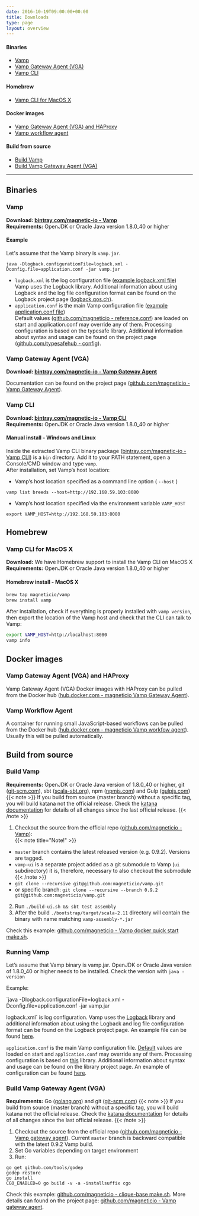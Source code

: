 ```yaml
---
date: 2016-10-19T09:00:00+00:00
title: Downloads
type: page
layout: overview
---
```


#### Binaries
* [Vamp](/downloads/#vamp)
* [Vamp Gateway Agent (VGA)](/downloads/#vamp-gateway-agent-vga)
* [Vamp CLI](/downloads/#vamp-cli)

#### Homebrew
* [Vamp CLI for MacOS X](/downloads/#vamp-cli-for-macos-x)

#### Docker images
* [Vamp Gateway Agent (VGA) and HAProxy](/downloads/#vamp-gateway-agent-vga-and-haproxy)
* [Vamp workflow agent](/downloads/#vamp-workflow-agent)

#### Build from source
* [Build Vamp](/downloads/#build-vamp)
* [Build Vamp Gateway Agent (VGA)](/downloads/#build-vamp-gateway-agent-vga)

-----------

## Binaries

### Vamp
**Download: [bintray.com/magnetic-io - Vamp](https://bintray.com/magnetic-io/downloads/vamp/view)**  
**Requirements:** OpenJDK or Oracle Java version 1.8.0_40 or higher

#### Example
Let's assume that the Vamp binary is `vamp.jar`.
```
java -Dlogback.configurationFile=logback.xml -Dconfig.file=application.conf -jar vamp.jar
```

* `logback.xml` is the log configuration file ([example logback.xml file](https://github.com/magneticio/vamp-docker-images/blob/master/quick-start/logback.xml))  
Vamp uses the Logback library. Additional information about using Logback and the log file configuration format can be found on the Logback project page ([logback.qos.ch](http://logback.qos.ch/)).
* `application.conf` is the main Vamp configuration file ([example application.conf file](https://github.com/magneticio/vamp-docker-images/blob/master/quick-start/application.conf))  
Default values ([github.com/magneticio - reference.conf](https://github.com/magneticio/vamp/blob/master/bootstrap/src/main/resources/reference.conf)) are loaded on start and application.conf may override any of them.
Processing configuration is based on the typesafe library. Additional information about syntax and usage can be found on the project page ([github.com/typesafehub - config](https://github.com/typesafehub/config)).

### Vamp Gateway Agent (VGA)

**Download: [bintray.com/magnetic-io - Vamp Gateway Agent](https://bintray.com/magnetic-io/downloads/vamp-gateway-agent/view)**

Documentation can be found on the project page ([github.com/magneticio - Vamp Gateway Agent](https://github.com/magneticio/vamp-gateway-agent)).
### Vamp CLI

**Download: [bintray.com/magnetic-io - Vamp CLI](https://bintray.com/magnetic-io/downloads/vamp-cli/view)**  
**Requirements:** OpenJDK or Oracle Java version 1.8.0_40 or higher

#### Manual install - Windows and Linux
Inside the extracted Vamp CLI binary package ([bintray.com/magnetic-io - Vamp CLI](https://bintray.com/magnetic-io/downloads/vamp-cli/view)) is a `bin` directory. Add it to your PATH statement, open a Console/CMD window and type `vamp`.  
After installation, set Vamp’s host location:

* Vamp’s host location specified as a command line option ( `--host` )

```
vamp list breeds --host=http://192.168.59.103:8080
```

* Vamp’s host location specified via the environment variable `VAMP_HOST`

```
export VAMP_HOST=http://192.168.59.103:8080
```

## Homebrew
### Vamp CLI for MacOS X
**Download:** We have Homebrew support to install the Vamp CLI on MacOS X  
**Requirements:** OpenJDK or Oracle Java version 1.8.0_40 or higher  

#### Homebrew install - MacOS X

```bash
brew tap magneticio/vamp
brew install vamp
```

After installation, check if everything is properly installed with `vamp version`, then export the location of the Vamp host and check that the CLI can talk to Vamp:
```bash
export VAMP_HOST=http://localhost:8080
vamp info
```

## Docker images

### Vamp Gateway Agent (VGA) and HAProxy
Vamp Gateway Agent (VGA) Docker images with HAProxy can be pulled from the Docker hub ([hub.docker.com - magneticio Vamp Gateway Agent](https://hub.docker.com/r/magneticio/vamp-gateway-agent/)).

### Vamp Workflow Agent
A container for running small JavaScript-based workflows can be pulled from the Docker hub ([hub.docker.com - magneticio Vamp workfow agent](https://hub.docker.com/r/magneticio/vamp-workflow-agent/)).
 Usually this will be pulled automatically.

## Build from source

### Build Vamp
**Requirements:** OpenJDK or Oracle Java version of 1.8.0_40 or higher, git ([git-scm.com](https://git-scm.com/)), sbt ([scala-sbt.org](http://www.scala-sbt.org/index.html)), npm ([npmjs.com](https://www.npmjs.com/)) and Gulp ([gulpjs.com](http://gulpjs.com/))  
{{< note >}}
If you build from source (master branch) without a specific tag, you will build katana not the official release. Check the [katana documentation](documentation/release-notes/katana) for details of all changes since the last official release.
{{< /note >}}

1. Checkout the source from the official repo ([github.com/magneticio - Vamp](https://github.com/magneticio/vamp)):   
  {{< note title="Note!" >}}
  * `master` branch contains the latest released version (e.g. 0.9.2). Versions are tagged.
  * `vamp-ui` is a separate project added as a git submodule to Vamp (`ui` subdirectory) it is, therefore, necessary to also checkout the submodule  
  {{< /note >}}
  * `git clone --recursive git@github.com:magneticio/vamp.git`  
  * or specific branch: `git clone --recursive --branch 0.9.2 git@github.com:magneticio/vamp.git`


2. Run `./build-ui.sh && sbt test assembly`
2. After the build `./bootstrap/target/scala-2.11` directory will contain the binary with name matching `vamp-assembly-*.jar`

Check this example: [github.com/magneticio - Vamp docker quick start make.sh](https://github.com/magneticio/vamp-docker-images/blob/master/quick-start/make.sh).

### Running Vamp

Let’s assume that Vamp binary is vamp.jar. OpenJDK or Oracle Java version of 1.8.0_40 or higher needs to be installed. Check the version with `java -version`

Example:

`java -Dlogback.configurationFile=logback.xml -Dconfig.file=application.conf -jar vamp.jar

logback.xml` is log configuration. Vamp uses the [Logback](http://logback.qos.ch/) library and additional information about using the Logback and log file configuration format can be found on the Logback project page. An example file can be found [here](https://github.com/magneticio/vamp-docker-images/blob/master/quick-start/logback.xml).

`application.conf` is the main Vamp configuration file. [Default](https://github.com/magneticio/vamp/blob/master/bootstrap/src/main/resources/reference.conf) values are loaded on start and `application.conf` may override any of them. Processing configuration is based on [this](https://github.com/typesafehub/config) library. Additional information about syntax and usage can be found on the library project page. An example of configuration can be found [here](https://github.com/magneticio/vamp-docker-images/blob/master/vamp-dcos/application.conf).

### Build Vamp Gateway Agent (VGA)

**Requirements:** Go ([golang.org](https://golang.org/)) and git ([git-scm.com](https://git-scm.com/))
{{< note >}}
If you build from source (master branch) without a specific tag, you will build katana not the official release. Check the [katana documentation](documentation/release-notes/katana) for details of all changes since the last official release.
{{< /note >}}

1. Checkout the source from the official repo ([github.com/magneticio - Vamp gateway agent](https://github.com/magneticio/vamp-gateway-agent)). Current `master` branch is backward compatible with the latest 0.9.2 Vamp build.
2. Set Go variables depending on target environment
3. Run:

```
go get github.com/tools/godep
godep restore
go install
CGO_ENABLED=0 go build -v -a -installsuffix cgo
```

Check this example: [github.com/magneticio - clique-base make.sh](https://github.com/magneticio/vamp-docker-images/blob/master/clique-base/make.sh). More details can found on the project page: [github.com/magneticio - Vamp gateway agent](https://github.com/magneticio/vamp-gateway-agent).
